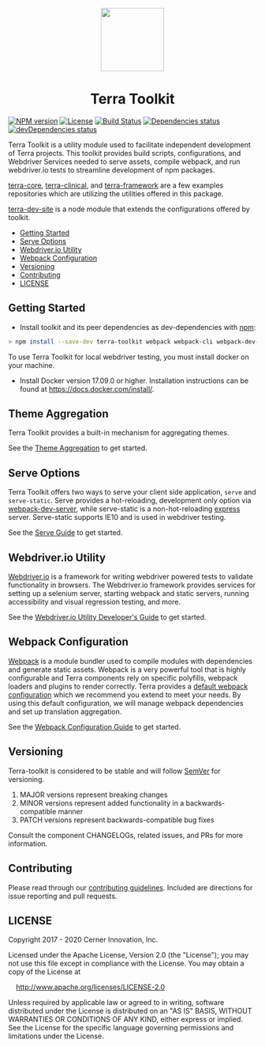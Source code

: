 <!-- Logo -->
<p align="center">
  <img height="128" width="128" src="https://github.com/cerner/terra-toolkit-boneyard/raw/master/terra.png">
</p>

<!-- Name -->
<h1 align="center">
  Terra Toolkit
</h1>

[![NPM version](https://badgen.net/npm/v/terra-toolkit)](https://www.npmjs.org/package/terra-toolkit)
[![License](https://badgen.net/github/license/cerner/terra-toolkit-boneyard)](https://github.com/cerner/terra-toolkit-boneyard/blob/master/LICENSE)
[![Build Status](https://badgen.net/travis/cerner/terra-toolkit-boneyard)](https://travis-ci.com/cerner/terra-toolkit-boneyard)
[![Dependencies status](https://badgen.net/david/dep/cerner/terra-toolkit-boneyard)](https://david-dm.org/cerner/terra-toolkit-boneyard)
[![devDependencies status](https://badgen.net/david/dev/cerner/terra-toolkit-boneyard)](https://david-dm.org/cerner/terra-toolkit-boneyard?type=dev)

Terra Toolkit is a utility module used to facilitate independent development of Terra projects. This toolkit provides build scripts, configurations, and Webdriver Services needed to serve assets, compile webpack, and run webdriver.io tests to streamline development of npm packages.

[terra-core][@terra-core], [terra-clinical][@terra-clinical], and [terra-framework][@terra-framework] are a few examples repositories which are utilizing the utilities offered in this package.

[terra-dev-site][@terra-dev-site] is a node module that extends the configurations offered by toolkit.

- [Getting Started](#getting-started)
- [Serve Options](#serve-options)
- [Webdriver.io Utility](#webdriverio-utility)
- [Webpack Configuration](#webpack-configuration)
- [Versioning](#versioning)
- [Contributing](#contributing)
- [LICENSE](#license)

## Getting Started

- Install toolkit and its peer dependencies as dev-dependencies with [npm](https://www.npmjs.com): 
```bash
> npm install --save-dev terra-toolkit webpack webpack-cli webpack-dev-server @babel/cli @babel/core 
```

To use Terra Toolkit for local webdriver testing, you must install docker on your machine.

- Install Docker version 17.09.0 or higher. Installation instructions can be found at https://docs.docker.com/install/.

## Theme Aggregation

Terra Toolkit provides a built-in mechanism for aggregating themes.

See the [Theme Aggregation](https://github.com/cerner/terra-toolkit-boneyard/blob/master/scripts/aggregate-themes/README.md) to get started.

## Serve Options

Terra Toolkit offers two ways to serve your client side application, `serve` and `serve-static`. Serve provides a hot-reloading, development only option via [webpack-dev-server](https://github.com/webpack/webpack-dev-server), while serve-static is a non-hot-reloading [express](https://expressjs.com/) server. Serve-static supports IE10 and is used in webdriver testing.

See the [Serve Guide](https://github.com/cerner/terra-toolkit-boneyard/blob/master/scripts/serve/Serve.md) to get started.

## Webdriver.io Utility

[Webdriver.io](http://v4.webdriver.io/) is a framework for writing webdriver powered tests to validate functionality in browsers. The Webdriver.io framework provides services for setting up a selenium server, starting webpack and static servers, running accessibility and visual regression testing, and more.

See the [Webdriver.io Utility Developer's Guide](https://github.com/cerner/terra-toolkit-boneyard/blob/master/docs/Wdio_Utility.md) to get started.

## Webpack Configuration

[Webpack](https://webpack.js.org/) is a module bundler used to compile modules with dependencies and generate static assets. Webpack is a very powerful tool that is highly configurable and Terra components rely on specific polyfills, webpack loaders and plugins to render correctly. Terra provides a [default webpack configuration](https://github.com/cerner/terra-toolkit-boneyard/blob/master/config/webpack/webpack.config.js) which we recommend you extend to meet your needs. By using this default configuration, we will manage webpack dependencies and set up translation aggregation.

See the [Webpack Configuration Guide](https://github.com/cerner/terra-toolkit-boneyard/blob/master/docs/Webpack.md) to get started.

## Versioning

Terra-toolkit is considered to be stable and will follow [SemVer](http://semver.org/) for versioning.
1. MAJOR versions represent breaking changes
2. MINOR versions represent added functionality in a backwards-compatible manner
3. PATCH versions represent backwards-compatible bug fixes

Consult the component CHANGELOGs, related issues, and PRs for more information.

## Contributing

Please read through our [contributing guidelines](CONTRIBUTING.md). Included are directions for issue reporting and pull requests.

## LICENSE

Copyright 2017 - 2020 Cerner Innovation, Inc.

Licensed under the Apache License, Version 2.0 (the "License"); you may not use this file except in compliance with the License. You may obtain a copy of the License at

&nbsp;&nbsp;&nbsp;&nbsp;http://www.apache.org/licenses/LICENSE-2.0

Unless required by applicable law or agreed to in writing, software distributed under the License is distributed on an "AS IS" BASIS, WITHOUT WARRANTIES OR CONDITIONS OF ANY KIND, either express or implied. See the License for the specific language governing permissions and limitations under the License.

[@terra-core]: https://github.com/cerner/terra-core
[@terra-clinical]: https://github.com/cerner/terra-clinical
[@terra-framework]: https://github.com/cerner/terra-framework
[@terra-dev-site]: https://github.com/cerner/terra-dev-site
